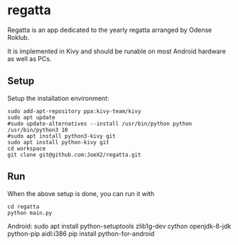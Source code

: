 # regatta
Regatta is an app dedicated to the yearly regatta arranged by Odense Roklub. 

It is implemented in Kivy and should be runable on most Android hardware as well as PCs. 

## Setup
Setup the installation environment:
```
sudo add-apt-repository ppa:kivy-team/kivy
sudo apt update
#sudo update-alternatives --install /usr/bin/python python /usr/bin/python3 10
#sudo apt install python3-kivy git
sudo apt install python-kivy git
cd workspace
git clone git@github.com:JoeX2/regatta.git
```

## Run
When the above setup is done, you can run it with
```
cd regatta
python main.py
```

Android:
sudo apt install python-setuptools zlib1g-dev cython openjdk-8-jdk python-pip aidl:i386
pip install python-for-android

